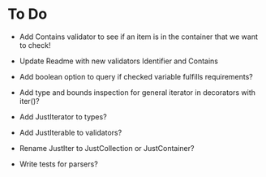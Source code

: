 # To Do
- Add Contains validator to see if an item is in the container that we want to check!
- Update Readme with new validators Identifier and Contains

- Add boolean option to query if checked variable fulfills requirements?
- Add type and bounds inspection for general iterator in decorators with iter()?
- Add JustIterator to types?
- Add JustIterable to validators?
- Rename JustIter to JustCollection or JustContainer?
- Write tests for parsers?
